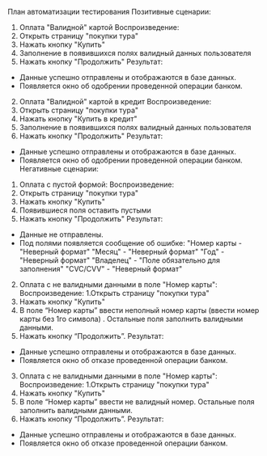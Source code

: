 План автоматизации тестирования
Позитивные сценарии:
1. Оплата "Валидной" картой
Воспроизведение:
1. Открыть страницу "покупки тура"
2. Нажать кнопку "Купить"
3. Заполнение в появившихся полях валидный данных пользователя
4. Нажать кнопку "Продолжить" 
Результат:
- Данные успешно отправлены и отображаются в базе данных.
- Появляется окно об одобрении проведенной операции банком.
2. Оплата "Валидной" картой в кредит
Воспроизведение:
1. Открыть страницу "покупки тура"
2. Нажать кнопку "Купить в кредит"
3. Заполнение в появившихся полях валидный данных пользователя
4. Нажать кнопку "Продолжить"
Результат:
- Данные успешно отправлены и отображаются в базе данных.
- Появляется окно об одобрении проведенной операции банком.
Негативные сценарии:
1. Оплата с пустой формой:
Воспроизведение:
1. Открыть страницу "покупки тура"
2. Нажать кнопку "Купить"
3. Появившиеся поля оставить пустыми
4. Нажать кнопку "Продолжить"
Результат:
- Данные не отправлены.
- Под полями появляется сообщение об ошибке: 
"Номер карты - "Неверный формат" 
"Месяц" - "Неверный формат"
"Год" -"Неверный формат"
"Владелец" - "Поле обязательно для заполнения"
"CVC/CVV" - "Неверный формат"
2. Оплата с не валидными данными в поле "Номер карты":
Воспроизведение:
1.Открыть страницу "покупки тура"
2. Нажать кнопку "Купить"
3. В поле “Номер карты” ввести неполный номер карты (ввести номер карты без 1го символа) . Остальные поля заполнить валидными данными.
4. Нажать кнопку “Продолжить”.
Результат:
- Данные успешно отправлены и отображаются в базе данных.
- Появляется окно об отказе проведенной операции банком.
3. Оплата с не валидными данными в поле "Номер карты":
Воспроизведение:
1.Открыть страницу "покупки тура"
2. Нажать кнопку "Купить"
3. В поле “Номер карты” ввести не валидный номер. Остальные поля заполнить валидными данными.
4. Нажать кнопку “Продолжить”.
Результат:
- Данные успешно отправлены и отображаются в базе данных.
- Появляется окно об отказе проведенной операции банком.
